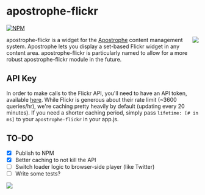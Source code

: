 # apostrophe-flickr
[![NPM](https://nodei.co/npm/apostrophe-flickr.png?downloads=true)](https://nodei.co/npm/apostrophe-flickr/)

<a href="http://apostrophenow.org/"><img src="https://raw.github.com/punkave/jquery-bottomless/master/logos/logo-box-madefor.png" align="right" /></a>
apostrophe-flickr is a widget for the [Apostrophe](http://github.com/punkave/apostrophe) content management system. Apostrophe lets you display a set-based Flickr widget in any content area. apostrophe-flickr is particularly named to allow for a more robust apostrophe-flickr module in the future.

## API Key
In order to make calls to the Flickr API, you'll need to have an API token, available [here]("https://www.flickr.com/services/apps/create/"). While Flickr is generous about their rate limit (~3600 queries/hr), we're caching pretty heavily by default (updating every 20 minutes). If you need a shorter caching period, simply pass `lifetime: [# in ms]` to your `apostrophe-flickr` in your app.js.

## TO-DO
- [x] Publish to NPM
- [x] Better caching to not kill the API
- [ ] Switch loader logic to browser-side player (like Twitter)
- [ ] Write some tests?

<a href="http://punkave.com/"><img src="https://raw.github.com/punkave/jquery-bottomless/master/logos/logo-box-builtby.png" /></a>
